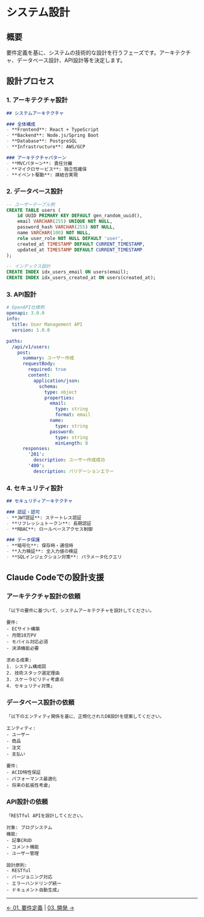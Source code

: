 # システム設計

## 概要

要件定義を基に、システムの技術的な設計を行うフェーズです。アーキテクチャ、データベース設計、API設計等を決定します。

## 設計プロセス

### 1. アーキテクチャ設計

```markdown
## システムアーキテクチャ

### 全体構成
- **Frontend**: React + TypeScript
- **Backend**: Node.js/Spring Boot
- **Database**: PostgreSQL
- **Infrastructure**: AWS/GCP

### アーキテクチャパターン
- **MVCパターン**: 責任分離
- **マイクロサービス**: 独立性確保
- **イベント駆動**: 疎結合実現
```

### 2. データベース設計

```sql
-- ユーザーテーブル例
CREATE TABLE users (
    id UUID PRIMARY KEY DEFAULT gen_random_uuid(),
    email VARCHAR(255) UNIQUE NOT NULL,
    password_hash VARCHAR(255) NOT NULL,
    name VARCHAR(100) NOT NULL,
    role user_role NOT NULL DEFAULT 'user',
    created_at TIMESTAMP DEFAULT CURRENT_TIMESTAMP,
    updated_at TIMESTAMP DEFAULT CURRENT_TIMESTAMP
);

-- インデックス設計
CREATE INDEX idx_users_email ON users(email);
CREATE INDEX idx_users_created_at ON users(created_at);
```

### 3. API設計

```yaml
# OpenAPI仕様例
openapi: 3.0.0
info:
  title: User Management API
  version: 1.0.0

paths:
  /api/v1/users:
    post:
      summary: ユーザー作成
      requestBody:
        required: true
        content:
          application/json:
            schema:
              type: object
              properties:
                email:
                  type: string
                  format: email
                name:
                  type: string
                password:
                  type: string
                  minLength: 8
      responses:
        '201':
          description: ユーザー作成成功
        '400':
          description: バリデーションエラー
```

### 4. セキュリティ設計

```markdown
## セキュリティアーキテクチャ

### 認証・認可
- **JWT認証**: ステートレス認証
- **リフレッシュトークン**: 長期認証
- **RBAC**: ロールベースアクセス制御

### データ保護
- **暗号化**: 保存時・通信時
- **入力検証**: 全入力値の検証
- **SQLインジェクション対策**: パラメータ化クエリ
```

## Claude Codeでの設計支援

### アーキテクチャ設計の依頼

```
「以下の要件に基づいて、システムアーキテクチャを設計してください。

要件:
- ECサイト構築
- 月間10万PV
- モバイル対応必須
- 決済機能必要

求める成果:
1. システム構成図
2. 技術スタック選定理由
3. スケーラビリティ考慮点
4. セキュリティ対策」
```

### データベース設計の依頼

```
「以下のエンティティ関係を基に、正規化されたDB設計を提案してください。

エンティティ:
- ユーザー
- 商品
- 注文
- 支払い

要件:
- ACID特性保証
- パフォーマンス最適化
- 将来の拡張性考慮」
```

### API設計の依頼

```
「RESTful APIを設計してください。

対象: ブログシステム
機能:
- 記事CRUD
- コメント機能
- ユーザー管理

設計原則:
- RESTful
- バージョニング対応
- エラーハンドリング統一
- ドキュメント自動生成」
```

---
[← 01. 要件定義](../01.requirements/01.requirements-definition.md) | [03. 開発 →](../03.development/01.coding-standards.md)